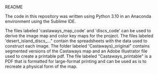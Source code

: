 README

The code in this repository was written using Python 3.10 in an Anaconda environment using the Sublime IDE. 

The files labeled 'castaways_map_code' and 'discs_code' can be used to derive the image map and color key maps for the project. The files labeled 'desert_island_discs_..." contain the spreadsheets with the data used to construct each image. The folder labeled 'Castaways)_original" contains segmented versions of the Castaways map and an Adobe Illustrator file used to create a printable pdf. The file labeled "Castaways_printable" is a PDF that is formatted for large-format printing and can be used as is to recreate a physical form of the map.